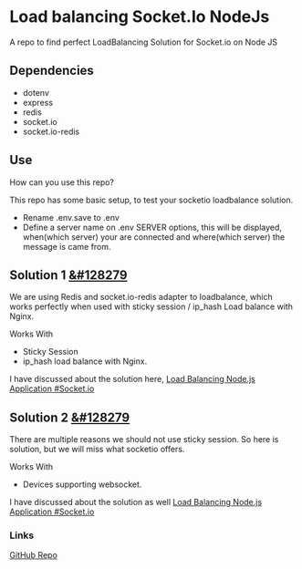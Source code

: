 # Load balancing Socket.Io NodeJs
A repo to find perfect LoadBalancing Solution for Socket.io on Node JS

## Dependencies
- dotenv
- express
- redis
- socket.io
- socket.io-redis

## Use

How can you use this repo?

This repo has some basic setup, to test your socketio loadbalance solution.

- Rename .env.save to .env
- Define a server name on .env SERVER options, this will be displayed, when(which server) your are connected and where(which server) the message is came from.

## Solution 1 [&#128279](/Solution_1)
We are using Redis and socket.io-redis adapter to loadbalance, which works perfectly when used with sticky session / ip_hash Load balance with Nginx.

Works With

- Sticky Session
- ip_hash load balance with Nginx.

I have discussed about the solution here, [Load Balancing Node.js Application #Socket.io](https://www.bloggernepal.com/2020/05/load-balancing-nodejs-application.html)

## Solution 2 [&#128279](/Solution_2)
There are multiple reasons we should not use sticky session. So here is solution, but we will miss what socketio offers.

Works With

- Devices supporting websocket.

I have discussed about the solution as well [Load Balancing Node.js Application #Socket.io](https://www.bloggernepal.com/2020/05/load-balancing-nodejs-application.html)

### Links

[GitHub Repo](https://github.com/BloggerNepal/Load-balancing-Socket.Io-NodeJs/)
